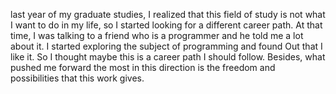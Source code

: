 last year of my graduate studies, I realized that this field of study is not what I want to do in my life, so I started looking for a different career path. At that time, I was talking to a friend who is a programmer and he told me a lot about it. I started exploring the subject of programming and found Out that I like it. So I thought maybe this is a career path I should follow. Besides, what pushed me forward the most in this direction is the freedom and possibilities that this work gives.
